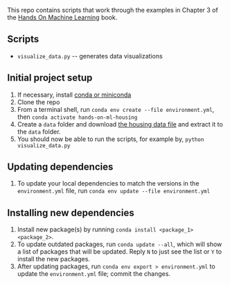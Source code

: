 This repo contains scripts that work through the examples in Chapter 3 of the [Hands On Machine Learning](https://github.com/ageron/handson-ml) book.

## Scripts

- `visualize_data.py` -- generates data visualizations

## Initial project setup

1. If necessary, install [conda or miniconda](https://docs.conda.io/projects/conda/en/latest/user-guide/install/index.html)
2. Clone the repo
3. From a terminal shell, run `conda env create --file environment.yml`, then `conda activate hands-on-ml-housing`
4. Create a `data` folder and download [the housing data file](https://raw.githubusercontent.com/ageron/handson-ml/master/datasets/housing/housing.tgz) and extract it to the `data` folder.
5. You should now be able to run the scripts, for example by, `python visualize_data.py`

## Updating dependencies

1. To update your local dependencies to match the versions in the `environment.yml` file, run `conda env update --file environment.yml`

## Installing new dependencies

1. Install new package(s) by running `conda install <package_1> <package_2>`.
2. To update outdated packages, run `conda update --all`, which will show a list of packages that will be updated. Reply `N` to just see the list or `Y` to install the new packages.
3. After updating packages, run `conda env export > environment.yml` to update the `environment.yml` file; commit the changes.